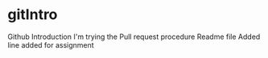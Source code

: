 # gitIntro
Github Introduction
I'm trying the Pull request procedure
Readme file Added
line added for assignment

